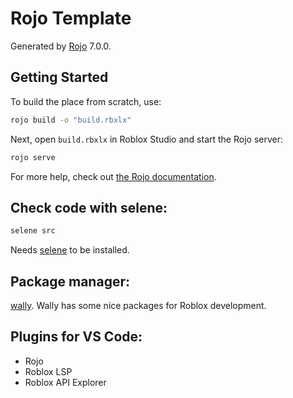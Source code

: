 # Rojo Template
Generated by [Rojo](https://github.com/rojo-rbx/rojo) 7.0.0.

## Getting Started
To build the place from scratch, use:

```bash
rojo build -o "build.rbxlx"
```

Next, open `build.rbxlx` in Roblox Studio and start the Rojo server:

```bash
rojo serve
```

For more help, check out [the Rojo documentation](https://rojo.space/docs).

## Check code with selene: 
```bash
selene src
```
Needs [selene](https://kampfkarren.github.io/selene/selene.html) to be installed.

## Package manager:
[wally](https://wally.run/). Wally has some nice packages for Roblox development.

## Plugins for VS Code:
- Rojo
- Roblox LSP
- Roblox API Explorer


